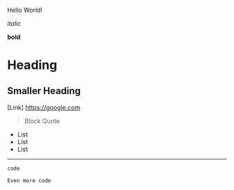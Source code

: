 Hello World!

*italic*

**bold**

# Heading

## Smaller Heading

[Link] https://google.com

> Block Quote

* List
* List
* List

---

`code`

```
Even more code
```
